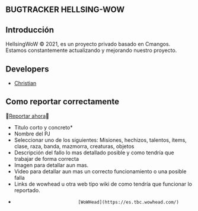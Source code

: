 ## BUGTRACKER HELLSING-WOW
## Introducción
HellsingWoW © 2021, es un proyecto privado basado en Cmangos. Estamos constantemente actualizando y mejorando nuestro proyecto.
## Developers
* [Christian](https://github.com/avirax1994)
## Como reportar correctamente 
🔴[Reportar ahora](https://github.com/avirax94/Hellsing-WoW/issues)🔴
* Titulo corto y concreto*
* Nombre del PJ
* Seleccionar uno de los siguientes: Misiones, hechizos, talentos, ítems, clase, raza, banda, mazmorra, creaturas, objetos
* Descripción del fallo lo mas detallado posible y como tendría que trabajar de forma correcta
* Imagen para detallar aun mas.
* Video para detallar aun mas un correcto funcionamiento o una posible falla
* Links de wowhead u otra web tipo wiki de como tendría que funcionar lo reportado.
*                             [WoWHead](https://es.tbc.wowhead.com/)
